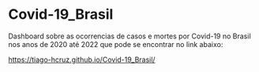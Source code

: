# Covid-19_Brasil
Dashboard sobre as ocorrencias de casos e mortes por Covid-19 no Brasil nos anos de 2020 até 2022 que pode se encontrar no link abaixo:

https://tiago-hcruz.github.io/Covid-19_Brasil/ 
